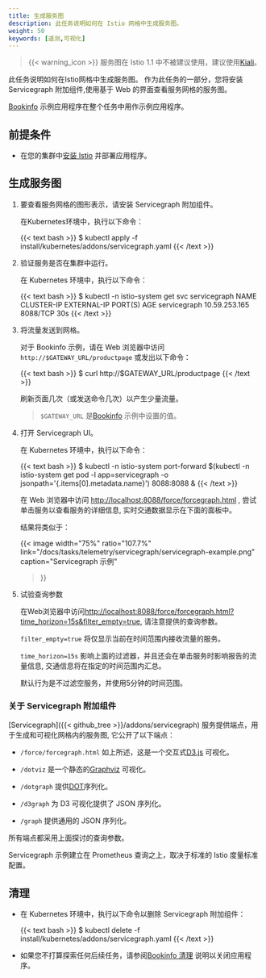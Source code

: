 ```yaml
---
title: 生成服务图
description: 此任务说明如何在 Istio 网格中生成服务图。
weight: 50
keywords: [遥测,可视化]
---
```


> {{< warning_icon >}} 服务图在 Istio 1.1 中不被建议使用，建议使用[Kiali](../kiali)。

此任务说明如何在Istio网格中生成服务图。
作为此任务的一部分，您将安装 Servicegraph 附加组件,使用基于 Web 的界面查看服务网格的服务图。

[Bookinfo](/zh/docs/examples/bookinfo/) 示例应用程序在整个任务中用作示例应用程序。

## 前提条件

* 在您的集群中[安装 Istio](/zh/docs/setup/) 并部署应用程序。

## 生成服务图

1.  要查看服务网格的图形表示，请安装 Servicegraph 附加组件。

    在Kubernetes环境中，执行以下命令：

    {{< text bash >}}
    $ kubectl apply -f install/kubernetes/addons/servicegraph.yaml
    {{< /text >}}

1.  验证服务是否在集群中运行。

    在 Kubernetes 环境中，执行以下命令：

    {{< text bash >}}
    $ kubectl -n istio-system get svc servicegraph
    NAME           CLUSTER-IP      EXTERNAL-IP   PORT(S)    AGE
    servicegraph   10.59.253.165   <none>        8088/TCP   30s
    {{< /text >}}

1.  将流量发送到网格。

    对于 Bookinfo 示例，请在 Web 浏览器中访问 `http://$GATEWAY_URL/productpage` 或发出以下命令：

    {{< text bash >}}
    $ curl http://$GATEWAY_URL/productpage
    {{< /text >}}

    刷新页面几次（或发送命令几次）以产生少量流量。

    > `$GATEWAY_URL` 是[Bookinfo](/zh/docs/examples/bookinfo/) 示例中设置的值。

1.  打开 Servicegraph UI。

    在 Kubernetes 环境中，执行以下命令：

    {{< text bash >}}
    $ kubectl -n istio-system port-forward $(kubectl -n istio-system get pod -l app=servicegraph -o jsonpath='{.items[0].metadata.name}') 8088:8088 &
    {{< /text >}}

    在 Web 浏览器中访问 [http://localhost:8088/force/forcegraph.html](http://localhost:8088/force/forcegraph.html) , 尝试单击服务以查看服务的详细信息, 实时交通数据显示在下面的面板中。

    结果将类似于：

    {{< image width="75%" ratio="107.7%"
    link="/docs/tasks/telemetry/servicegraph/servicegraph-example.png"
    caption="Servicegraph 示例"
    >}}

1.  试验查询参数

    在Web浏览器中访问[http://localhost:8088/force/forcegraph.html?time_horizon=15s&filter_empty=true](http://localhost:8088/force/forcegraph.html?time_horizon=15s&filter_empty=true), 请注意提供的查询参数。

    `filter_empty=true` 将仅显示当前在时间范围内接收流量的服务。

    `time_horizon=15s` 影响上面的过滤器，并且还会在单击服务时影响报告的流量信息, 交通信息将在指定的时间范围内汇总。

    默认行为是不过滤空服务，并使用5分钟的时间范围。

### 关于 Servicegraph 附加组件

[Servicegraph]({{< github_tree >}}/addons/servicegraph) 服务提供端点，用于生成和可视化网格内的服务图, 它公开了以下端点：

* `/force/forcegraph.html` 如上所述，这是一个交互式[D3.js](https://d3js.org/) 可视化。

* `/dotviz` 是一个静态的[Graphviz](https://graphviz.gitlab.io/) 可视化。

* `/dotgraph` 提供[DOT](https://en.wikipedia.org/wiki/DOT_(graph_description_language))序列化。

* `/d3graph` 为 D3 可视化提供了 JSON 序列化。

* `/graph` 提供通用的 JSON 序列化。

所有端点都采用上面探讨的查询参数。

Servicegraph 示例建立在 Prometheus 查询之上，取决于标准的 Istio 度量标准配置。

## 清理

*   在 Kubernetes 环境中，执行以下命令以删除 Servicegraph 附加组件：

    {{< text bash >}}
    $ kubectl delete -f install/kubernetes/addons/servicegraph.yaml
    {{< /text >}}

* 如果您不打算探索任何后续任务，请参阅[Bookinfo 清理](/zh/docs/examples/bookinfo/#清理) 说明以关闭应用程序。
